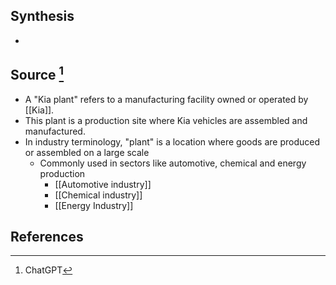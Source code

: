## Synthesis
- 
## Source [^1]
- A "Kia plant" refers to a manufacturing facility owned or operated by [[Kia]].
- This plant is a production site where Kia vehicles are assembled and manufactured.
- In industry terminology, "plant" is a location where goods are produced or assembled on a large scale
	- Commonly used in sectors like automotive, chemical and energy production
		- [[Automotive industry]]
		- [[Chemical industry]]
		- [[Energy Industry]]
## References

[^1]: ChatGPT